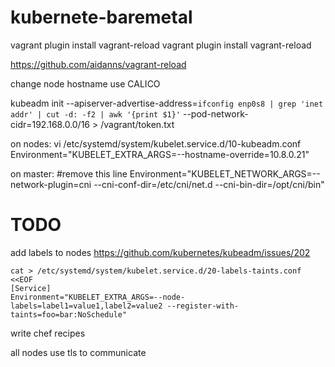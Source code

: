 # kubernete-baremetal
vagrant plugin install vagrant-reload
vagrant plugin install vagrant-reload

https://github.com/aidanns/vagrant-reload


change node hostname
use CALICO

kubeadm init --apiserver-advertise-address=`ifconfig enp0s8 | grep 'inet addr' | cut -d: -f2 | awk '{print $1}'` --pod-network-cidr=192.168.0.0/16 > /vagrant/token.txt

on nodes:
vi /etc/systemd/system/kubelet.service.d/10-kubeadm.conf
Environment="KUBELET_EXTRA_ARGS=--hostname-override=10.8.0.21"


on master:
#remove this line
Environment="KUBELET_NETWORK_ARGS=--network-plugin=cni --cni-conf-dir=/etc/cni/net.d --cni-bin-dir=/opt/cni/bin"


# TODO
add labels to nodes
https://github.com/kubernetes/kubeadm/issues/202
```
cat > /etc/systemd/system/kubelet.service.d/20-labels-taints.conf <<EOF
[Service]
Environment="KUBELET_EXTRA_ARGS=--node-labels=label1=value1,label2=value2 --register-with-taints=foo=bar:NoSchedule"
```

write chef recipes

all nodes use tls to communicate 
